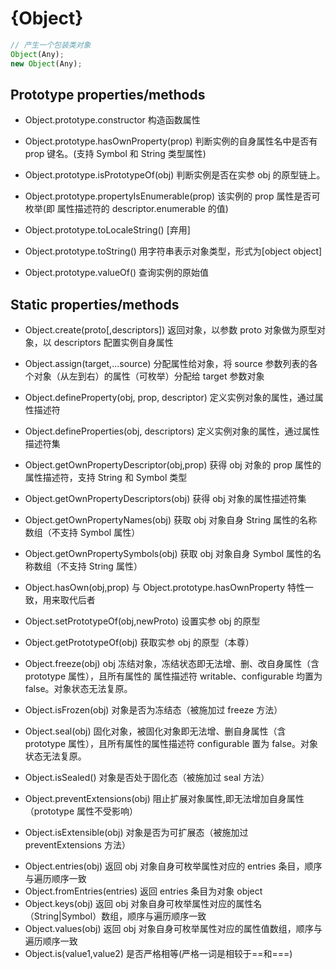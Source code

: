 # {Object}

```js
// 产生一个包装类对象
Object(Any);
new Object(Any);
```

## Prototype properties/methods

- Object.prototype.constructor 构造函数属性

- Object.prototype.hasOwnProperty(prop) 判断实例的自身属性名中是否有 prop 键名。(支持 Symbol 和 String 类型属性)
- Object.prototype.isPrototypeOf(obj) 判断实例是否在实参 obj 的原型链上。
- Object.prototype.propertyIsEnumerable(prop) 该实例的 prop 属性是否可枚举(即 属性描述符的 descriptor.enumerable 的值)

- Object.prototype.toLocaleString() [弃用]
- Object.prototype.toString() 用字符串表示对象类型，形式为[object object]
- Object.prototype.valueOf() 查询实例的原始值

## Static properties/methods

<!-- required -->

- Object.create(proto[,descriptors]) 返回对象，以参数 proto 对象做为原型对象，以 descriptors 配置实例自身属性
- Object.assign(target,...source) 分配属性给对象，将 source 参数列表的各个对象（从左到右）的属性（可枚举）分配给 target 参数对象
- Object.defineProperty(obj, prop, descriptor) 定义实例对象的属性，通过属性描述符
- Object.defineProperties(obj, descriptors) 定义实例对象的属性，通过属性描述符集
- Object.getOwnPropertyDescriptor(obj,prop) 获得 obj 对象的 prop 属性的属性描述符，支持 String 和 Symbol 类型
- Object.getOwnPropertyDescriptors(obj) 获得 obj 对象的属性描述符集
- Object.getOwnPropertyNames(obj) 获取 obj 对象自身 String 属性的名称数组（不支持 Symbol 属性）
- Object.getOwnPropertySymbols(obj) 获取 obj 对象自身 Symbol 属性的名称数组（不支持 String 属性）
- Object.hasOwn(obj,prop) 与 Object.prototype.hasOwnProperty 特性一致，用来取代后者
- Object.setPrototypeOf(obj,newProto) 设置实参 obj 的原型
- Object.getPrototypeOf(obj) 获取实参 obj 的原型（本尊）

- Object.freeze(obj) obj 冻结对象，冻结状态即无法增、删、改自身属性（含 prototype 属性），且所有属性的 属性描述符 writable、configurable 均置为 false。对象状态无法复原。
- Object.isFrozen(obj) 对象是否为冻结态（被施加过 freeze 方法）
- Object.seal(obj) 固化对象，被固化对象即无法增、删自身属性（含 prototype 属性），且所有属性的属性描述符 configurable 置为 false。对象状态无法复原。
- Object.isSealed() 对象是否处于固化态（被施加过 seal 方法）
- Object.preventExtensions(obj) 阻止扩展对象属性,即无法增加自身属性（prototype 属性不受影响）
- Object.isExtensible(obj) 对象是否为可扩展态（被施加过 preventExtensions 方法）

<!-- enhance -->

- Object.entries(obj) 返回 obj 对象自身可枚举属性对应的 entries 条目，顺序与遍历顺序一致
- Object.fromEntries(entries) 返回 entries 条目为对象 object
- Object.keys(obj) 返回 obj 对象自身可枚举属性对应的属性名（String|Symbol）数组，顺序与遍历顺序一致
- Object.values(obj) 返回 obj 对象自身可枚举属性对应的属性值数组，顺序与遍历顺序一致
- Object.is(value1,value2) 是否严格相等(严格一词是相较于==和===)

